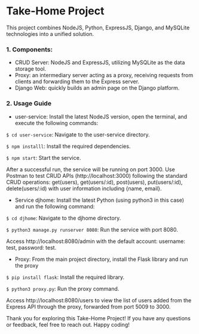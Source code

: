 
# Take-Home Project

This project combines NodeJS, Python, ExpressJS, Django, and MySQLite technologies into a unified solution.

### 1. Components:
- CRUD Server: NodeJS and ExpressJS, utilizing MySQLite as the data storage tool.
- Proxy: an intermediary server acting as a proxy, receiving requests from clients and forwarding them to the Express server.
- Django Web: quickly builds an admin page on the Django platform.

### 2. Usage Guide
- user-service: Install the latest NodeJS version, open the terminal, and execute the following commands:

`$ cd user-service`: Navigate to the user-service directory.

`$ npm installl`: Install the required dependencies.

`$ npm start`: Start the service.

After a successful run, the service will be running on port 3000. Use Postman to test CRUD APIs (http://localhost:3000) following the standard CRUD operations: get(users), get(users/:id), post(users), put(users/:id), delete(users/:id) with user information including {name, email}.

- Service djhome:  Install the latest Python (using python3 in this case) and run the following command:

`$ cd djhome`: Navigate to the djhome directory.

`$ python3 manage.py runserver 8080`: Run the service with port 8080.

Access http://localhost:8080/admin with the default account: username: test, password: test.

- Proxy: From the main project directory, install the Flask library and run the proxy

`$ pip install flask`: Install the required library.

`$ python3 proxy.py`: Run the proxy command.

Access http://localhost:8080/users to view the list of users added from the Express API through the proxy, forwarded from port 5009 to 3000.

Thank you for exploring this Take-Home Project! If you have any questions or feedback, feel free to reach out. Happy coding!